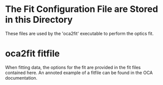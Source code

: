 The Fit Configuration File are Stored in this Directory
==========

These files are used by the 'oca2fit' executable to perform the optics fit.

oca2fit fitfile
==========

When fitting data, the options for the fit are provided in the fit files contained here. An annoted example of a fitfile can be found in the OCA documentation.